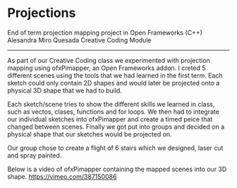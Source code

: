 # Projections
End of term projection mapping project in Open Frameworks (C++)
Alesandra Miro Quesada
Creative Coding Module

--------------------------------------

As part of our Creative Coding class we experimented with projection mapping using ofxPimapper, an Open Frameworks addon. 
I creted 5 different scenes using the tools that we had learned in the first term. Each sketch could only contain 2D shapes and would later be projected onto a physical 3D shape that we had to build. 

Each sketch/scene tries to show the different skills we learned in class, such as vectos, clases, functions and for loops. We then had to integrate our individual sketches into ofxPimapper and create a timed peice that changed between scenes. Finally we got put into groups and decided on a physical shape that our sketches would be projected on. 

Our group chose to create a flight of 6 stairs which we designed, laser cut and spray painted. 

Below is a video of ofxPimapper containing the mapped scenes into our 3D shape.
https://vimeo.com/387150086
